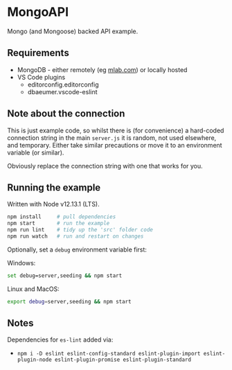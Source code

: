 # MongoAPI

Mongo (and Mongoose) backed API example.

## Requirements

- MongoDB - either remotely (eg [mlab.com](https://mlab.com)) or locally hosted
- VS Code plugins
    - editorconfig.editorconfig
    - dbaeumer.vscode-eslint

## Note about the connection

This is just example code, so whilst there is (for convenience) a hard-coded connection string in the main `server.js` it is random, not used elsewhere, and temporary.
Either take similar precautions or move it to an environment variable (or similar).

Obviously replace the connection string with one that works for you.

## Running the example

Written with Node v12.13.1 (LTS).

``` sh
npm install     # pull dependencies
npm start       # run the example
npm run lint    # tidy up the 'src' folder code
npm run watch   # run and restart on changes
```

Optionally, set a `debug` environment variable first:

Windows:

``` sh
set debug=server,seeding && npm start
```

Linux and MacOS:

``` sh
export debug=server,seeding && npm start
```

## Notes

Dependencies for `es-lint` added via:

- `npm i -D eslint eslint-config-standard eslint-plugin-import eslint-plugin-node eslint-plugin-promise eslint-plugin-standard`

